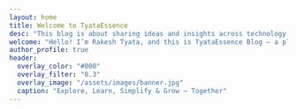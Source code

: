 ```yaml
---
layout: home
title: Welcome to TyataEssence
desc: "This blog is about sharing ideas and insights across technology, personal growth, and trending topics. It’s about creating a space where readers can slow down, think clearly, and discover meaningful perspectives in a fast-moving world."
welcome: "Hello! I’m Rakesh Tyata, and this is TyataEssence Blog — a place to explore thoughtful tutorials, personal reflections, and emerging trends in tech and society. Dive in to discover ideas that simplify complexity and spark curiosity. I hope you find something that inspires or helps you today!"
author_profile: true
header:
  overlay_color: "#000"
  overlay_filter: "0.3"
  overlay_image: "/assets/images/banner.jpg"
  caption: "Explore, Learn, Simplify & Grow — Together"
---
```




